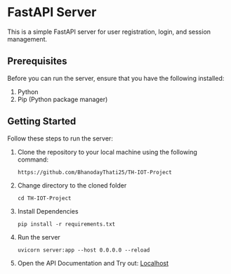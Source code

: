# FastAPI Server

This is a simple FastAPI server for user registration, login, and session management.

## Prerequisites

Before you can run the server, ensure that you have the following installed:

1. Python
2. Pip (Python package manager)

## Getting Started

Follow these steps to run the server:

1. Clone the repository to your local machine using the following command:

   ```
   https://github.com/BhanodayThati25/TH-IOT-Project
   ```

2. Change directory to the cloned folder

   ```
   cd TH-IOT-Project
   ```

3. Install Dependencies

   ```
   pip install -r requirements.txt
   ```

4. Run the server

   ```
   uvicorn server:app --host 0.0.0.0 --reload
   ```

5. Open the API Documentation and Try out: [Localhost](http://localhost:8000/docs)
